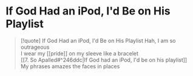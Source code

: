 # If God Had an iPod, I'd Be on His Playlist

> [!quote] If God Had an iPod, I'd Be on His Playlist
Hah, I am so outrageous  
I wear my [[pride]] on my sleeve like a bracelet  
[[7. So Apalled#^246ddc|If God had an iPod, I'd be on his playlist]]  
My phrases amazes the faces in places
